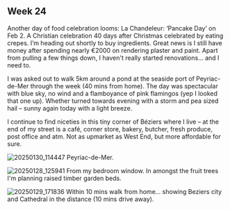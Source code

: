 ## Week 24
Another day of food celebration looms: La Chandeleur: ‘Pancake Day’ on Feb 2. A Christian celebration 40 days after Christmas celebrated by eating crepes. I’m heading out shortly to buy ingredients. Great news is I still have money
after spending nearly €2000 on rendering plaster and paint. Apart from pulling a few things down, I haven't really started renovations... and I need to.

I was asked out to walk 5km around a pond at the seaside port of Peyriac-de-Mer through the week (40 mins from home). The day was spectacular with blue sky, no wind and a flamboyance of pink flamingos (yep I looked that one up). Whether turned towards evening with a storm and pea sized hail – sunny again today with a light breeze.

I continue to find niceties in this tiny corner of Béziers where I live – at the end of my street is a café, corner store, bakery, butcher, fresh produce, post office and atm. Not as upmarket as West End, but more affordable for sure.

![20250130_114447](https://github.com/user-attachments/assets/8cb607b0-d937-473e-80fd-4e0b165270d0)
Peyriac-de-Mer.

![20250128_125941](https://github.com/user-attachments/assets/2a208024-b239-4573-96df-29bc03b226e0)
From my bedroom window. In amongst the fruit trees I'm planning raised timber garden beds.

![20250129_171836](https://github.com/user-attachments/assets/6836622c-11c4-4552-928e-b990f1c9ec0f)
Within 10 mins walk from home... showing Beziers city and Cathedral in the distance (10 mins drive away).
